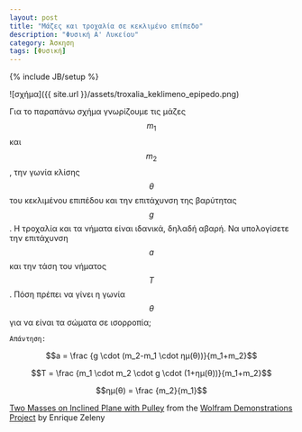 ```yaml
---
layout: post
title: "Μάζες και τροχαλία σε κεκλιμένο επίπεδο"
description: "Φυσική Α' Λυκείου"
category: Άσκηση
tags: [Φυσική]
---
```

{% include JB/setup %}

![σχήμα]({{ site.url }}/assets/troxalia_keklimeno_epipedo.png) 


Για το παραπάνω σχήμα γνωρίζουμε τις μάζες $$m_1$$ και $$m_2$$, την γωνία κλίσης $$θ$$ του κεκλιμένου επιπέδου και την επιτάχυνση της βαρύτητας $$g$$. Η τροχαλία και τα νήματα είναι ιδανικά, δηλαδή αβαρή. Να υπολογίσετε την επιτάχυνση $$a$$ και την τάση του νήματος $$Τ$$. Πόση πρέπει να γίνει η γωνία $$θ$$ για να είναι τα σώματα σε ισορροπία;



`Απάντηση:`


$$a = \frac {g \cdot (m_2-m_1 \cdot ημ(θ))}{m_1+m_2}$$


$$T = \frac {m_1 \cdot m_2 \cdot g \cdot (1+ημ(θ))}{m_1+m_2}$$


$$ημ(θ) = \frac {m_2}{m_1}$$

<script type='text/javascript' src='http://demonstrations.wolfram.com/javascript/embed.js' ></script><script type='text/javascript'>var demoObj = new DEMOEMBED(); demoObj.run('TwoMassesOnInclinedPlaneWithPulley', '', '477', '587');</script><div id='DEMO_TwoMassesOnInclinedPlaneWithPulley'><a class='demonstrationHyperlink' href='http://demonstrations.wolfram.com/TwoMassesOnInclinedPlaneWithPulley/' target='_blank'>Two Masses on Inclined Plane with Pulley</a> from the <a class='demonstrationHyperlink' href='http://demonstrations.wolfram.com/' target='_blank'>Wolfram Demonstrations Project</a> by Enrique Zeleny</div><br />
